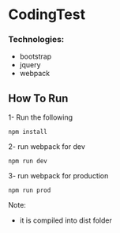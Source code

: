 # CodingTest
### Technologies:

- bootstrap
- jquery
- webpack

## How To Run

1- Run the following
```
npm install
```

2- run webpack for dev
```
npm run dev
```

3- run webpack for production
```
npm run prod
```

Note: 
- it is compiled into dist folder